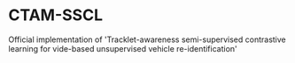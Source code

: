 # CTAM-SSCL
Official implementation of 'Tracklet-awareness  semi-supervised contrastive learning for vide-based unsupervised vehicle re-identification'
